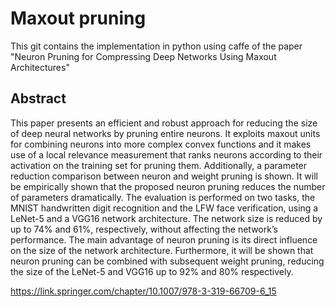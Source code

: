 # Maxout pruning

This git contains the implementation in python using caffe of the paper "Neuron Pruning for Compressing Deep Networks Using Maxout Architectures"

## Abstract

This paper presents an efficient and robust approach for reducing the size of deep neural networks by pruning entire neurons. It exploits maxout units for combining neurons into more complex convex functions and it makes use of a local relevance measurement that ranks neurons according to their activation on the training set for pruning them. Additionally, a parameter reduction comparison between neuron and weight pruning is shown. It will be empirically shown that the proposed neuron pruning reduces the number of parameters dramatically. The evaluation is performed on two tasks, the MNIST handwritten digit recognition and the LFW face verification, using a LeNet-5 and a VGG16 network architecture. The network size is reduced by up to 74% and 61%, respectively, without affecting the network’s performance. The main advantage of neuron pruning is its direct influence on the size of the network architecture. Furthermore, it will be shown that neuron pruning can be combined with subsequent weight pruning, reducing the size of the LeNet-5 and VGG16 up to 92% and 80% respectively.


https://link.springer.com/chapter/10.1007/978-3-319-66709-6_15



